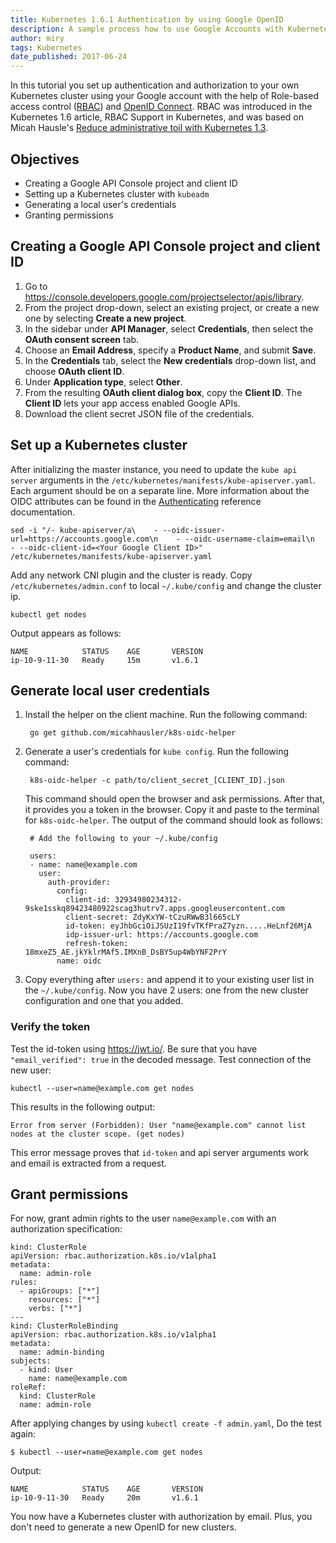 ```yaml
---
title: Kubernetes 1.6.1 Authentication by using Google OpenID
description: A sample process how to use Google Accounts with Kubernetes cluster with Role Based Access-Control (RBAC) authorization mode.
author: miry
tags: Kubernetes
date_published: 2017-06-24
---
```


In this tutorial you set up authentication and authorization to your own Kubernetes cluster using your Google account with the help of Role-based access control ([RBAC]) and [OpenID Connect].
RBAC was introduced in the Kubernetes 1.6 article, RBAC Support in Kubernetes, and was based on Micah Hausle's [Reduce administrative toil with Kubernetes 1.3](https://www.skuid.com/blog/reduce-administrative-toil-with-kubernetes-1-3/).

## Objectives

* Creating a Google API Console project and client ID
* Setting up a Kubernetes cluster with `kubeadm`
* Generating a local user's credentials
* Granting permissions

## Creating a Google API Console project and client ID

1. Go to https://console.developers.google.com/projectselector/apis/library.
1. From the project drop-down, select an existing project, or create a new one by selecting **Create a new project**.
1. In the sidebar under **API Manager**, select **Credentials**, then select the **OAuth consent screen** tab.
1. Choose an **Email Address**, specify a **Product Name**, and submit **Save**.
1. In the **Credentials** tab, select the **New credentials** drop-down list, and choose **OAuth client ID**.
1. Under **Application type**, select **Other**.
1. From the resulting **OAuth client dialog box**, copy the **Client ID**. The **Client ID** lets your app access enabled Google APIs.
1. Download the client secret JSON file of the credentials.

## Set up a Kubernetes cluster

After initializing the master instance, you need to update the `kube api server` arguments in the `/etc/kubernetes/manifests/kube-apiserver.yaml`. Each argument should be on a separate line.
More information about the OIDC attributes can be found in the [Authenticating](https://kubernetes.io/docs/admin/authentication/#option-1---oidc-authenticator) reference documentation.


    sed -i "/- kube-apiserver/a\    - --oidc-issuer-url=https://accounts.google.com\n    - --oidc-username-claim=email\n    - --oidc-client-id=<Your Google Client ID>" /etc/kubernetes/manifests/kube-apiserver.yaml


Add any network CNI plugin and the cluster is ready. Copy `/etc/kubernetes/admin.conf` to local `~/.kube/config` and change the cluster ip.

    kubectl get nodes

Output appears as follows:

    NAME            STATUS    AGE       VERSION
    ip-10-9-11-30   Ready     15m       v1.6.1


## Generate local user credentials

1. Install the helper on the client machine. Run the following command:

        go get github.com/micahhausler/k8s-oidc-helper


1. Generate a user's credentials for `kube config`. Run the following command:

        k8s-oidc-helper -c path/to/client_secret_[CLIENT_ID].json

    This command should open the browser and ask permissions. After that, it provides you a token in the browser. Copy it and   paste to the terminal for `k8s-oidc-helper`. The output of the command should look as follows:

        # Add the following to your ~/.kube/config

        users:
        - name: name@example.com
          user:
            auth-provider:
              config:
                client-id: 32934980234312-9ske1sskq89423480922scag3hutrv7.apps.googleusercontent.com
                client-secret: ZdyKxYW-tCzuRWwB3l665cLY
                id-token: eyJhbGciOiJSUzI19fvTKfPraZ7yzn.....HeLnf26MjA
                idp-issuer-url: https://accounts.google.com
                refresh-token: 18mxeZ5_AE.jkYklrMAf5.IMXnB_DsBY5up4WbYNF2PrY
              name: oidc

1. Copy everything after `users:` and append it to your existing user list in the `~/.kube/config`. Now you have 2 users: one from the new cluster configuration and one that you added.

### Verify the token

Test the id-token using https://jwt.io/. Be sure that you have `"email_verified": true` in the decoded message. Test connection of the new user:

    kubectl --user=name@example.com get nodes

This results in the following output:

    Error from server (Forbidden): User "name@example.com" cannot list nodes at the cluster scope. (get nodes)

This error message proves that `id-token` and api server arguments work and email is extracted from a request.

## Grant permissions

For now, grant admin rights to the user `name@example.com` with an authorization specification:


    kind: ClusterRole
    apiVersion: rbac.authorization.k8s.io/v1alpha1
    metadata:
      name: admin-role
    rules:
      - apiGroups: ["*"]
        resources: ["*"]
        verbs: ["*"]
    ---
    kind: ClusterRoleBinding
    apiVersion: rbac.authorization.k8s.io/v1alpha1
    metadata:
      name: admin-binding
    subjects:
      - kind: User
        name: name@example.com
    roleRef:
      kind: ClusterRole
      name: admin-role


After applying changes by using `kubectl create -f admin.yaml`,
Do the test again:

    $ kubectl --user=name@example.com get nodes

Output:

    NAME            STATUS    AGE       VERSION
    ip-10-9-11-30   Ready     20m       v1.6.1

You now have a Kubernetes cluster with authorization by email. Plus, you don't need to generate a new OpenID for new clusters.

[RBAC]: https://wikipedia.org/wiki/Role-based_access_control
[OpenID Connect]: http://openid.net/connect/
[kubeadm]: https://kubernetes.io/docs/getting-started-guides/kubeadm/
